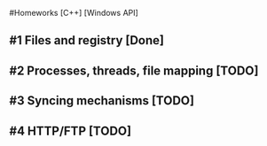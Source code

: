 #Homeworks [C++] [Windows API]
## #1 Files and registry [Done]
## #2 Processes, threads, file mapping [TODO]
## #3 Syncing mechanisms [TODO]
## #4 HTTP/FTP [TODO]
